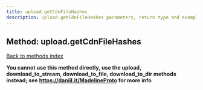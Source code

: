 ```yaml
---
title: upload.getCdnFileHashes
description: upload.getCdnFileHashes parameters, return type and example
---
```

## Method: upload.getCdnFileHashes  
[Back to methods index](index.md)


**You cannot use this method directly, use the upload, download_to_stream, download_to_file, download_to_dir methods instead; see https://daniil.it/MadelineProto for more info**




